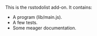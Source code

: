 This is the rsstodolist add-on.  It contains:

* A program (lib/main.js).
* A few tests.
* Some meager documentation.
